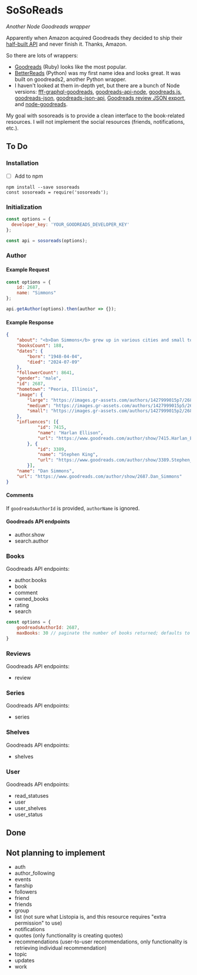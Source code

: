 # SoSoReads
*Another Node Goodreads wrapper*

Apparently when Amazon acquired Goodreads they decided to ship their [half-built API](https://www.goodreads.com/api) and never finish it. Thanks, Amazon.

So there are lots of wrappers: 
- [Goodreads](https://github.com/sosedoff/goodreads) (Ruby) looks like the most popular.
- [BetterReads](https://github.com/thejessleigh/betterreads) (Python) was my first name idea and looks great. It was built on goodreads2, another Python wrapper.
- I haven't looked at them in-depth yet, but there are a bunch of Node versions: [fff-graphql-goodreads](https://github.com/mpj/fff-graphql-goodreads), [goodreads-api-node](https://github.com/baahrens/goodreads-api-node), [goodreads.js](https://github.com/AnalogJ/goodreads.js), [goodreads-json](https://github.com/rosnovsky/goodreads-json), [goodreads-json-api](https://github.com/myke11j/goodreads-json-api), [Goodreads review JSON export](https://github.com/remy/goodreads), and [node-goodreads](https://github.com/bdickason/node-goodreads). 

My goal with sosoreads is to provide a clean interface to the book-related resources. I will not implement the social resources (friends, notifications, etc.).


## To Do

### Installation

- [ ] Add to npm

```
npm install --save sosoreads
const sosoreads = require('sosoreads');
```



### Initialization

```js
const options = {
  developer_key: 'YOUR_GOODREADS_DEVELOPER_KEY'
};

const api = sosoreads(options);
```



### Author

#### Example Request

```js
const options = {
    id: 2687,
    name: "Simmons"
};

api.getAuthor(options).then(author => {});
```

#### Example Response
```json
{
    "about": "<b>Dan Simmons</b> grew up in various cities and small towns in the Midwest, including Brimfield, Illinois, which was the source of his fictional \"Elm Haven\" in 1991's SUMMER OF NIGHT and 2002's A WINTER HAUNTING.",
    "booksCount": 188,
    "dates": {
        "born": "1948-04-04",
        "died": "2024-07-09"
    },
    "followerCount": 8641,
    "gender": "male",
    "id": 2687,
    "hometown": "Peoria, Illinois",
    "image": {
        "large": "https://images.gr-assets.com/authors/1427999015p7/2687.jpg",
        "medium": "https://images.gr-assets.com/authors/1427999015p5/2687.jpg",
        "small": "https://images.gr-assets.com/authors/1427999015p2/2687.jpg"
    },
    "influences": [{
            "id": 7415,
            "name": "Harlan Ellison",
            "url": "https://www.goodreads.com/author/show/7415.Harlan_Ellison"
        }, {
            "id": 3389,
            "name": "Stephen King",
            "url": "https://www.goodreads.com/author/show/3389.Stephen_King"
        }],
    "name": "Dan Simmons",
    "url": "https://www.goodreads.com/author/show/2687.Dan_Simmons"
}
```


#### Comments

If `goodreadsAuthorId` is provided, `authorName` is ignored.

#### Goodreads API endpoints
- author.show
- search.author



### Books
Goodreads API endpoints: 
- author.books
- book
- comment
- owned_books
- rating
- search

```js
const options = {
    goodreadsAuthorId: 2687,
    maxBooks: 30 // paginate the number of books returned; defaults to 30
}
```



### Reviews
Goodreads API endpoints: 
- review



### Series
Goodreads API endpoints: 
- series



### Shelves
Goodreads API endpoints: 
- shelves


### User
Goodreads API endpoints: 
- read_statuses
- user
- user_shelves
- user_status



## Done



## Not planning to implement
- auth
- author_following
- events
- fanship
- followers
- friend
- friends
- group
- list (not sure what Listopia is, and this resource requires "extra permission" to use)
- notifications
- quotes (only functionality is creating quotes)
- recommendations (user-to-user recommendations, only functionality is retrieving individual recommendation)
- topic
- updates
- work
